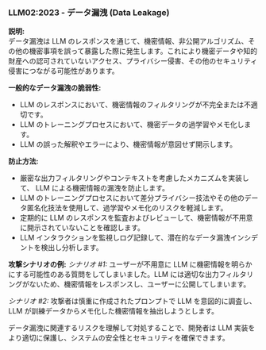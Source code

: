### LLM02:2023 - データ漏洩 (Data Leakage)

**説明:**  
データ漏洩は LLM のレスポンスを通じて、機密情報、非公開アルゴリズム、その他の機密事項を誤って暴露した際に発生します。これにより機密データや知的財産への認可されていないアクセス、プライバシー侵害、その他のセキュリティ侵害につながる可能性があります。

**一般的なデータ漏洩の脆弱性:**
- LLM のレスポンスにおいて、機密情報のフィルタリングが不完全または不適切です。
- LLM のトレーニングプロセスにおいて、機密データの過学習やメモ化します。
- LLM の誤った解釈やエラーにより、機密情報が意図せず開示します。

**防止方法:**
- 厳密な出力フィルタリングやコンテキストを考慮したメカニズムを実装して、 LLM による機密情報の漏洩を防止します。
- LLM のトレーニングプロセスにおいて差分プライバシー技法やその他のデータ匿名化技法を使用して、過学習やメモ化のリスクを軽減します。
- 定期的に LLM のレスポンスを監査およびレビューして、機密情報が不用意に開示されていないことを確認します。
- LLM インタラクションを監視しログ記録して、潜在的なデータ漏洩インシデントを検出し分析します。

**攻撃シナリオの例:**
_シナリオ #1:_ ユーザーが不用意に LLM に機密情報を明らかにする可能性のある質問をしてしまいました。LLM には適切な出力フィルタリングがないため、機密情報をレスポンスし、ユーザーに公開してしまいます。

_シナリオ #2:_ 攻撃者は慎重に作成されたプロンプトで LLM を意図的に調査し、LLM が訓練データからメモ化した機密情報を抽出しようとします。

データ漏洩に関連するリスクを理解して対処することで、開発者は LLM 実装をより適切に保護し、システムの安全性とセキュリティを確保できます。
